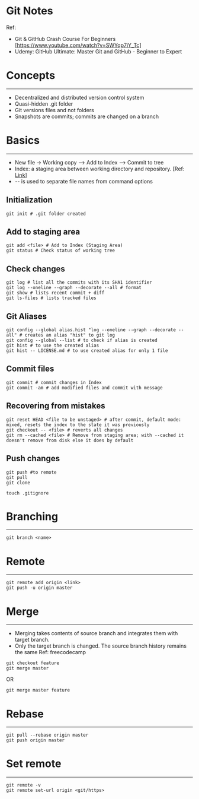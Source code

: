 # Git Notes

Ref: 
* Git & GitHub Crash Course For Beginners [https://www.youtube.com/watch?v=SWYqp7iY_Tc]
* Udemy: GitHub Ultimate: Master Git and GitHub - Beginner to Expert

# Concepts
-----------------------
* Decentralized and distributed version control system
* Quasi-hidden .git folder
* Git versions files and not folders
* Snapshots are commits; commits are changed on a branch 


# Basics
---------------------
* New file -> Working copy --> Add to Index --> Commit to tree
* Index: a staging area between working directory and repository. [Ref:
  [Link](https://shafiul.github.io/gitbook/1_the_git_index.html#:~:text=The%20Git%20index%20is%20used,is%20in%20your%20working%20directory.)]
* -- is used to separate file names from command options

## Initialization
```
git init # .git folder created
```
## Add to staging area
```
git add <file> # Add to Index (Staging Area) 
git status # Check status of working tree
```

## Check changes
```
git log # list all the commits with its SHA1 identifier
git log --oneline --graph --decorate --all # format
git show # lists recent commit + diff
git ls-files # lists tracked files
```

## Git Aliases
```
git config --global alias.hist "log --oneline --graph --decorate --all" # creates an alias "hist" to git log
git config --global --list # to check if alias is created
git hist # to use the created alias
git hist -- LICENSE.md # to use created alias for only 1 file
```

## Commit files
```
git commit # commit changes in Index
git commit -am # add modified files and commit with message
```

## Recovering from mistakes
```
git reset HEAD <file to be unstaged> # after commit, default mode: mixed, resets the index to the state it was previously
git checkout -- <file> # reverts all changes
git rm --cached <file> # Remove from staging area; with --cached it doesn't remove from disk else it does by default
```

## Push changes
```
git push #to remote
git pull
git clone

touch .gitignore
```

# Branching
----------------------
```
git branch <name>
```

# Remote
-----------------------
```
git remote add origin <link>
git push -u origin master
```

# Merge
-----------------------
* Merging takes contents of source branch and integrates them with target branch. 
* Only the target branch is changed. The source branch history remains the same
Ref: freecodecamp
```
git checkout feature
git merge master
```

OR
```
git merge master feature
```

# Rebase
-----------------------
```
git pull --rebase origin master
git push origin master
```
# Set remote
-----------------------
```
git remote -v
git remote set-url origin <git/https>
```
